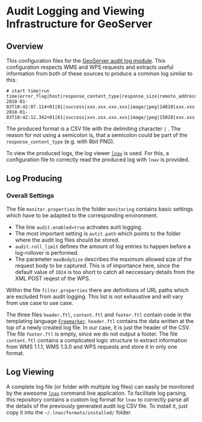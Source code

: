 # Audit Logging and Viewing Infrastructure for GeoServer

## Overview

This configuration files for the [GeoServer audit log module](http://docs.geoserver.org/stable/en/user/extensions/monitoring/audit.html). This configuration respects WMS and WPS requests and extracts useful information from both of these sources to produce a common log similar to this:

```
# start time|run time|error_flag|host|response_content_type|response_size|remote_address|service_type|service_version|service_operation|layer|image_width|image_height|pixelsize|srs|x1|y1|x2|y2
2018-01-03T10:42:07.114+01|81|success|xxx.xxx.xxx.xxx|image/jpeg|14810|xxx.xxx.xxx.xxx|WMS|1.1.1|GetMap|bev:RGB|768|396|1221.623375|EPSG:31255|-470324.99926320836|43978.44148954676|467881.7525137891|527741.297874561
2018-01-03T10:42:12.342+01|61|success|xxx.xxx.xxx.xxx|image/jpeg|15028|xxx.xxx.xxx.xxx|WMS|1.1.1|GetMap|bev:RGB|768|397|1221.623375|EPSG:31255|-445892.5317690157|32983.831117160065|492314.22000798176|516746.6875021744
```

The produced format is a CSV file with the delimiting character `|` . The reason for not using a semicolon is, that a semicolon could be part of the `response_content_type` (e.g. with 8bit PNG).

To view the produced logs, the log viewer [`lnav`](http://lnav.org/) is used. For this, a configuration file to correctly read the produced log with `lnav` is provided.

## Log Producing

### Overall Settings

The file `monitor.properties` in the folder `monitoring` contains basic settings which have to be adapted to the corresponding environment.

 * The line `audit.enabled=true` activates autit logging.
 * The most important setting is `autit.path` which points to the folder where the audit log files should be stored.
 * `audit.roll_limit` defines the amount of log entries to happen before a log-rollover is performed.
 * The parameter `maxBodySize` describes the maximum allowed size of the request body to be captured. This is of importance here, since the default value of `1024` is too short to catch all neccessary details from the XML POST reqest of the WPS.

Within the file `filter.properties` there are definitions of URL paths which are excluded from audit logging. This list is not exhaustive and will vary from use case to use case.

The three files `header.ftl`, `content.ftl` and `footer.ftl` contain code in the templating language [`Freemarker`](https://freemarker.apache.org/). `header.ftl` contains the data written at the top of a newly created log file. In our case, it is just the header of the CSV.
The file `footer.ftl` is empty, since we do not output a footer. The file `content.ftl` contains a complicated logic structure to extract information from WMS 1.1.1, WMS 1.3.0 and WPS requests and store it in only one format.

## Log Viewing

A complete log file (or folder with multiple log files) can easily be monitored by the awesome [`lnav`](http://lnav.org/) command line application. To facilitate log parsing, this repository contains a custom log format for `lnav` to correctly parse all the details of the previously generated audit log CSV file. To install it, just copy it into the `~/.lnav/formats/installed/` folder.